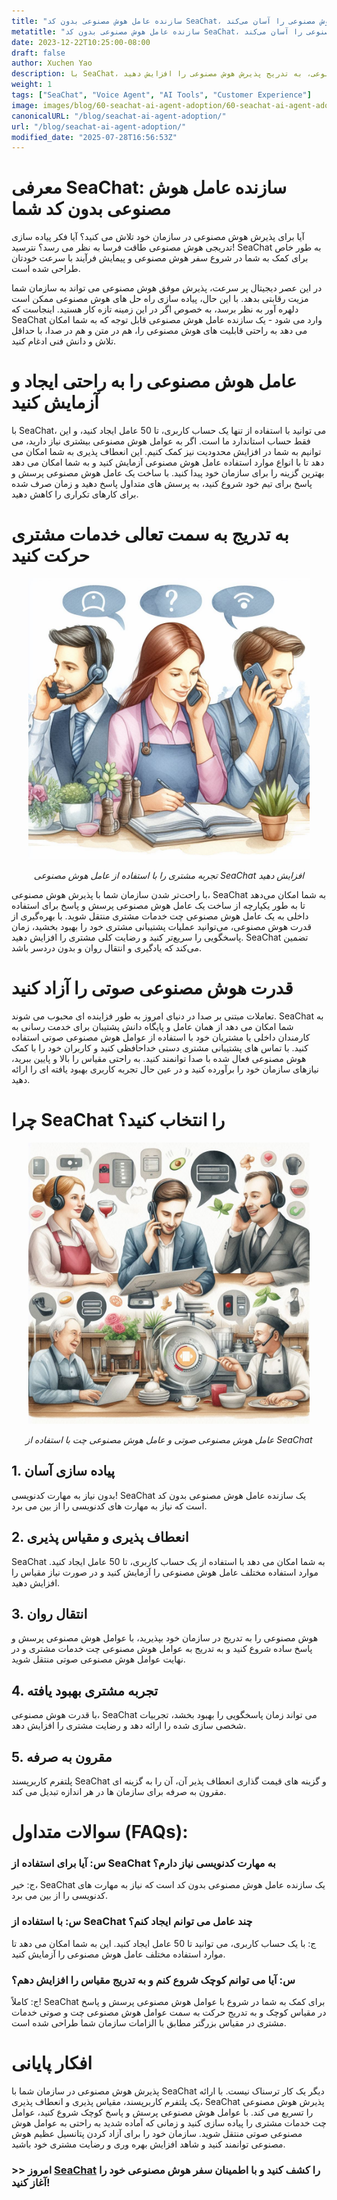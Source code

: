 ```yaml
---
title: "سازنده عامل هوش مصنوعی بدون کد SeaChat، پذیرش هوش مصنوعی را آسان می‌کند"
metatitle: "سازنده عامل هوش مصنوعی بدون کد SeaChat، پذیرش هوش مصنوعی را آسان می‌کند"
date: 2023-12-22T10:25:00-08:00
draft: false
author: Xuchen Yao
description: با SeaChat، پذیرش هوش مصنوعی را در سازمان خود به راحتی انجام دهید! این سازنده عامل هوش مصنوعی بدون کد، فرآیند را ساده و بدون دردسر می‌کند. از موارد استفاده ساده شروع کنید و با آزمایش روش‌های مختلف بهره‌برداری از هوش مصنوعی، به تدریج پذیرش هوش مصنوعی را افزایش دهید.
weight: 1
tags: ["SeaChat", "Voice Agent", "AI Tools", "Customer Experience"]
image: images/blog/60-seachat-ai-agent-adoption/60-seachat-ai-agent-adoption.png
canonicalURL: "/blog/seachat-ai-agent-adoption/"
url: "/blog/seachat-ai-agent-adoption/"
modified_date: "2025-07-28T16:56:53Z"
---
```


# معرفی SeaChat: سازنده عامل هوش مصنوعی بدون کد شما

آیا برای پذیرش هوش مصنوعی در سازمان خود تلاش می کنید؟ آیا فکر پیاده سازی تدریجی هوش مصنوعی طاقت فرسا به نظر می رسد؟ نترسید! SeaChat به طور خاص برای کمک به شما در شروع سفر هوش مصنوعی و پیمایش فرآیند با سرعت خودتان طراحی شده است.

در این عصر دیجیتال پر سرعت، پذیرش موفق هوش مصنوعی می تواند به سازمان شما مزیت رقابتی بدهد. با این حال، پیاده سازی راه حل های هوش مصنوعی ممکن است دلهره آور به نظر برسد، به خصوص اگر در این زمینه تازه کار هستید. اینجاست که SeaChat وارد می شود - یک سازنده عامل هوش مصنوعی قابل توجه که به شما امکان می دهد به راحتی قابلیت های هوش مصنوعی را، هم در متن و هم در صدا، با حداقل تلاش و دانش فنی ادغام کنید.

# عامل هوش مصنوعی را به راحتی ایجاد و آزمایش کنید

با SeaChat، می توانید با استفاده از تنها یک حساب کاربری، تا 50 عامل ایجاد کنید، و این فقط حساب استاندارد ما است. اگر به عوامل هوش مصنوعی بیشتری نیاز دارید، می توانیم به شما در افزایش محدودیت نیز کمک کنیم. این انعطاف پذیری به شما امکان می دهد تا با انواع موارد استفاده عامل هوش مصنوعی آزمایش کنید و به شما امکان می دهد بهترین گزینه را برای سازمان خود پیدا کنید. با ساخت یک عامل هوش مصنوعی پرسش و پاسخ برای تیم خود شروع کنید، به پرسش های متداول پاسخ دهید و زمان صرف شده برای کارهای تکراری را کاهش دهید.

# به تدریج به سمت تعالی خدمات مشتری حرکت کنید

<center>
<img height="450px" src="/images/blog/50x-all-seachat-agents/transfer-to-and-from-ai-agent.jpeg" alt="تجربه مشتری را با استفاده از عامل هوش مصنوعی SeaChat افزایش دهید"/>

*تجربه مشتری را با استفاده از عامل هوش مصنوعی SeaChat افزایش دهید*
</center>

با راحت‌تر شدن سازمان شما با پذیرش هوش مصنوعی، SeaChat به شما امکان می‌دهد تا به طور یکپارچه از ساخت یک عامل هوش مصنوعی پرسش و پاسخ برای استفاده داخلی به یک عامل هوش مصنوعی چت خدمات مشتری منتقل شوید. با بهره‌گیری از قدرت هوش مصنوعی، می‌توانید عملیات پشتیبانی مشتری خود را بهبود بخشید، زمان پاسخگویی را سریع‌تر کنید و رضایت کلی مشتری را افزایش دهید. SeaChat تضمین می‌کند که یادگیری و انتقال روان و بدون دردسر باشد.

# قدرت هوش مصنوعی صوتی را آزاد کنید

تعاملات مبتنی بر صدا در دنیای امروز به طور فزاینده ای محبوب می شوند. SeaChat به شما امکان می دهد از همان عامل و پایگاه دانش پشتیبان برای خدمت رسانی به کارمندان داخلی یا مشتریان خود با استفاده از عوامل هوش مصنوعی صوتی استفاده کنید. با تماس های پشتیبانی مشتری دستی خداحافظی کنید و کاربران خود را با کمک هوش مصنوعی فعال شده با صدا توانمند کنید. به راحتی مقیاس را بالا و پایین ببرید، نیازهای سازمان خود را برآورده کنید و در عین حال تجربه کاربری بهبود یافته ای را ارائه دهید.

# چرا SeaChat را انتخاب کنید؟

<center>
<img height="450px" src="/images/blog/50x-all-seachat-agents/call-or-text-agents.jpeg" alt="عامل هوش مصنوعی صوتی و عامل هوش مصنوعی چت با استفاده از SeaChat"/>

*عامل هوش مصنوعی صوتی و عامل هوش مصنوعی چت با استفاده از SeaChat*
</center>

## 1. پیاده سازی آسان
بدون نیاز به مهارت کدنویسی! SeaChat یک سازنده عامل هوش مصنوعی بدون کد است که نیاز به مهارت های کدنویسی را از بین می برد.

## 2. انعطاف پذیری و مقیاس پذیری
SeaChat به شما امکان می دهد با استفاده از یک حساب کاربری، تا 50 عامل ایجاد کنید. موارد استفاده مختلف عامل هوش مصنوعی را آزمایش کنید و در صورت نیاز مقیاس را افزایش دهید.

## 3. انتقال روان
هوش مصنوعی را به تدریج در سازمان خود بپذیرید، با عوامل هوش مصنوعی پرسش و پاسخ ساده شروع کنید و به تدریج به عوامل هوش مصنوعی چت خدمات مشتری و در نهایت عوامل هوش مصنوعی صوتی منتقل شوید.

## 4. تجربه مشتری بهبود یافته
با قدرت هوش مصنوعی، SeaChat می تواند زمان پاسخگویی را بهبود بخشد، تجربیات شخصی سازی شده را ارائه دهد و رضایت مشتری را افزایش دهد.

## 5. مقرون به صرفه
پلتفرم کاربرپسند SeaChat و گزینه های قیمت گذاری انعطاف پذیر آن، آن را به گزینه ای مقرون به صرفه برای سازمان ها در هر اندازه تبدیل می کند.


# سوالات متداول (FAQs):

### س: آیا برای استفاده از SeaChat به مهارت کدنویسی نیاز دارم؟
ج: خیر، SeaChat یک سازنده عامل هوش مصنوعی بدون کد است که نیاز به مهارت های کدنویسی را از بین می برد.

### س: با استفاده از SeaChat چند عامل می توانم ایجاد کنم؟
ج: با یک حساب کاربری، می توانید تا 50 عامل ایجاد کنید. این به شما امکان می دهد تا موارد استفاده مختلف عامل هوش مصنوعی را آزمایش کنید.

### س: آیا می توانم کوچک شروع کنم و به تدریج مقیاس را افزایش دهم؟
ج: کاملاً! SeaChat برای کمک به شما در شروع با عوامل هوش مصنوعی پرسش و پاسخ در مقیاس کوچک و به تدریج حرکت به سمت عوامل هوش مصنوعی چت و صوتی خدمات مشتری در مقیاس بزرگتر مطابق با الزامات سازمان شما طراحی شده است.

# افکار پایانی

پذیرش هوش مصنوعی در سازمان شما با SeaChat دیگر یک کار ترسناک نیست. با ارائه یک پلتفرم کاربرپسند، مقیاس پذیری و انعطاف پذیری، SeaChat پذیرش هوش مصنوعی را تسریع می کند. با عوامل هوش مصنوعی پرسش و پاسخ کوچک شروع کنید، عوامل چت خدمات مشتری را پیاده سازی کنید و زمانی که آماده شدید به راحتی به عوامل هوش مصنوعی صوتی منتقل شوید. سازمان خود را برای آزاد کردن پتانسیل عظیم هوش مصنوعی توانمند کنید و شاهد افزایش بهره وری و رضایت مشتری خود باشید.


### >> امروز [SeaChat](https://chat.seasalt.ai/?utm_source=blog) را کشف کنید و با اطمینان سفر هوش مصنوعی خود را آغاز کنید!
